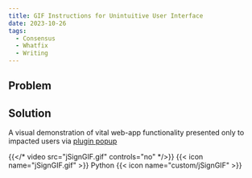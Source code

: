 ```yaml
---
title: GIF Instructions for Unintuitive User Interface
date: 2023-10-26
tags:
  - Consensus
  - Whatfix
  - Writing
---
```


## Problem

## Solution

A visual demonstration of vital web-app functionality presented only to impacted users via [plugin popup](https://drive.google.com/file/d/1M6-qfvQiQeJNT44Zo1Nrqeso4fRUjaZT/view?usp=sharing)

{{</* video src="jSignGIF.gif" controls="no" */>}}
{{< icon name="jSignGIF.gif" >}} Python
{{< icon name="custom/jSignGIF" >}}

<!--more-->
